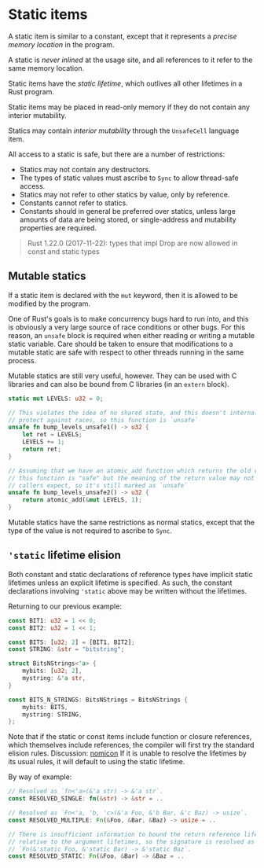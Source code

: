 # Static items

A static item is similar to a constant, except that it
represents a *precise memory location* in the program.

A static is *never inlined* at the usage site, and
all references to it refer to the same memory location.

Static items have the *static lifetime*, which
outlives all other lifetimes in a Rust program. 

Static items may be placed in read-only memory
if they do not contain any interior mutability.

Statics may contain *interior mutability*
through the `UnsafeCell` language item.


All access to a static is safe, but there are a number of restrictions:
- Statics may not contain any destructors.
- The types of static values must ascribe to `Sync` to allow thread-safe access.
- Statics may not refer to other statics by value, only by reference.
- Constants cannot refer to statics.
- Constants should in general be preferred over statics, unless large amounts
  of data are being stored, or single-address and mutability properties are required.

> Rust 1.22.0 (2017-11-22):
> types that impl Drop are now allowed in const and static types


## Mutable statics

If a static item is declared with the `mut` keyword,
then it is allowed to be modified by the program.

One of Rust's goals is to make concurrency bugs hard to run into, and this is obviously a very large source of race conditions or other bugs. For this reason, an `unsafe` block is required when either reading or writing a mutable static variable. Care should be taken to ensure that modifications to a mutable static are safe with respect to other threads running in the same process.

Mutable statics are still very useful, however. They can be used with C libraries and can also be bound from C libraries (in an `extern` block).


```rust
static mut LEVELS: u32 = 0;

// This violates the idea of no shared state, and this doesn't internally
// protect against races, so this function is `unsafe`
unsafe fn bump_levels_unsafe1() -> u32 {
    let ret = LEVELS;
    LEVELS += 1;
    return ret;
}

// Assuming that we have an atomic_add function which returns the old value,
// this function is "safe" but the meaning of the return value may not be what
// callers expect, so it's still marked as `unsafe`
unsafe fn bump_levels_unsafe2() -> u32 {
    return atomic_add(&mut LEVELS, 1);
}
```

Mutable statics have the same restrictions as normal statics, except
that the type of the value is not required to ascribe to `Sync`.


## `'static` lifetime elision

Both constant and static declarations of reference types have implicit static lifetimes unless an explicit lifetime is specified. As such, the constant declarations involving `'static` above may be written without the lifetimes.

Returning to our previous example:

```rust
const BIT1: u32 = 1 << 0;
const BIT2: u32 = 1 << 1;

const BITS: [u32; 2] = [BIT1, BIT2];
const STRING: &str = "bitstring";

struct BitsNStrings<'a> {
    mybits: [u32; 2],
    mystring: &'a str,
}

const BITS_N_STRINGS: BitsNStrings = BitsNStrings {
    mybits: BITS,
    mystring: STRING,
};
```

Note that if the static or const items include function or closure references, which themselves include references, the compiler will first try the standard elision rules.
Discussion: [nomicon](https://doc.rust-lang.org/nomicon/lifetime-elision.html)
If it is unable to resolve the lifetimes by its usual rules, it will default to using the static lifetime.

By way of example:

```rust
// Resolved as `fn<'a>(&'a str) -> &'a str`.
const RESOLVED_SINGLE: fn(&str) -> &str = ..

// Resolved as `Fn<'a, 'b, 'c>(&'a Foo, &'b Bar, &'c Baz) -> usize`.
const RESOLVED_MULTIPLE: Fn(&Foo, &Bar, &Baz) -> usize = ..

// There is insufficient information to bound the return reference lifetime
// relative to the argument lifetimes, so the signature is resolved as
// `Fn(&'static Foo, &'static Bar) -> &'static Baz`.
const RESOLVED_STATIC: Fn(&Foo, &Bar) -> &Baz = ..
```
